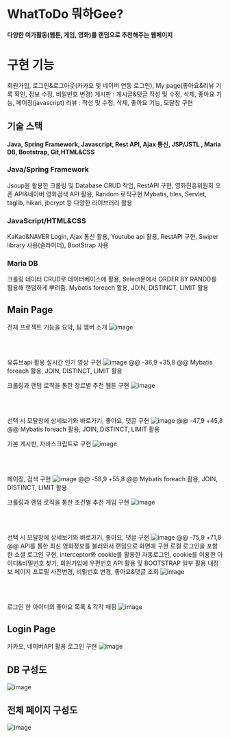 # WhatToDo 뭐하Gee?
#### 다양한 여가활동(웹툰, 게임, 영화)를 랜덤으로 추천해주는 웹페이지    

# 구현 기능
회원가입, 로그인&로그아웃(카카오 및 네이버 연동 로그인), My page(좋아요&리뷰 기록 확인, 정보 수정, 비밀번호 변경)
게시판 : 게시글&댓글 작성 및 수정, 삭제, 좋아요 기능, 페이징(javascript)
리뷰 : 작성 및 수정, 삭제, 좋아요 기능, 모달창 구현


## 기술 스택
**Java, Spring Framework, Javascript, Rest API, Ajax 통신, JSP/JSTL , Maria DB, Bootstrap, Git,HTML&CSS**

### Java/Spring Framework
Jsoup을 활용한 크롤링 및 Database CRUD 작업, RestAPI 구현, 영화진흥위원회 오픈 API&네이버 영화검색 API 활용, Random 로직구현
Mybatis, tiles, Servlet, taglib, hikari, jbcrypt 등 다양한 라이브러리 활용

### JavaScript/HTML&CSS
KaKao&NAVER Login, Ajax 통신 활용, Youtube api 활용, RestAPI 구현, Swiper library 사용(슬라이더), BootStrap 사용

### Maria DB
크롤링 데이터 CRUD로 데이터베이스에 활용, Select문에서 ORDER BY RAND()를 활용해 랜덤하게 뿌려줌.
Mybatis foreach 활용, JOIN, DISTINCT, LIMIT 활용

## Main Page

전체 프로젝트 기능을 요약, 팀 멤버 소개
![image](https://user-images.githubusercontent.com/91525736/159208418-9c7d327f-db46-47c7-921e-913a33e47e1e.png)



<br>
<br>

유튜브api 활용 실시간 인기 영상 구현
![image](https://user-images.githubusercontent.com/91525736/159208442-3890b458-c000-4a89-9a96-9e745fae2311.png)
@@ -36,9 +35,8 @@ Mybatis foreach 활용, JOIN, DISTINCT, LIMIT 활용

크롤링과 랜덤 로직을 통한 장르별 추천 웹툰 구현
![image](https://user-images.githubusercontent.com/91525736/159208516-45be170f-2c1a-4743-b185-773cdfbde43b.png)



<br>
<br>

선택 시 모달창에 상세보기와 바로가기, 좋아요, 댓글 구현
![image](https://user-images.githubusercontent.com/91525736/159209009-cbc5cbd9-4d4c-46b8-9939-7234568c1336.png)
@@ -47,9 +45,8 @@ Mybatis foreach 활용, JOIN, DISTINCT, LIMIT 활용

기본 게시판, 자바스크립트로 구현
![image](https://user-images.githubusercontent.com/91525736/159208620-062f160b-420f-4144-8cce-d3f4c5f853c1.png)



<br>
<br>

페이징, 검색 구현
![image](https://user-images.githubusercontent.com/91525736/159209098-57c0d7af-c007-437a-b40c-406fc742fc78.png)
@@ -58,9 +55,8 @@ Mybatis foreach 활용, JOIN, DISTINCT, LIMIT 활용

크롤링과 랜덤 로직을 통한 조건별 추천 게임 구현
![image](https://user-images.githubusercontent.com/91525736/159208475-28277789-edce-4cae-b6b9-c340c805a46c.png)



<br>
<br>

선택 시 모달창에 상세보기와 바로가기, 좋아요, 댓글 구현
![image](https://user-images.githubusercontent.com/91525736/159208986-33780339-cf0b-409a-8169-145fb5c813f6.png)
@@ -75,9 +71,8 @@ API를 통한 최신 영화정보를 불러와서 랜덤으로 화면에 구현
로컬 로그인을 포함한 소셜 로그인 구현, interceptor와 cookie를 활용한 자동로그인, cookie를 이용한 아이디&비밀번호 찾기, 회원가입에 우편번호 API 활용 및 BOOTSTRAP 일부 활용
내정보 페이지 프로필 사진변경, 비밀번호 변경, 좋아요&댓글 조회
![image](https://user-images.githubusercontent.com/91525736/159208814-08b9a5b7-c420-4060-9873-e4529a8a7a36.png)



<br>
<br>

로그인 한 아이디의 좋아요 목록 & 각각 매핑
![image](https://user-images.githubusercontent.com/91525736/159208845-fcb909b0-3feb-40d4-8e6f-564e2f05808e.png)
## Login Page
카카오, 네이버API 활용 로그인 구현
![image](https://user-images.githubusercontent.com/91525736/159208879-7aeba6c2-6748-4486-a226-07f9f7e1daf3.png)

## DB 구성도
![image](https://user-images.githubusercontent.com/91525736/159648453-76000d25-9ae8-4e85-992d-e7b9aad03209.png)

## 전체 페이지 구성도
![image](https://user-images.githubusercontent.com/91525736/159648545-4e856f5a-28e3-497e-adfb-d5d26c054546.png)
